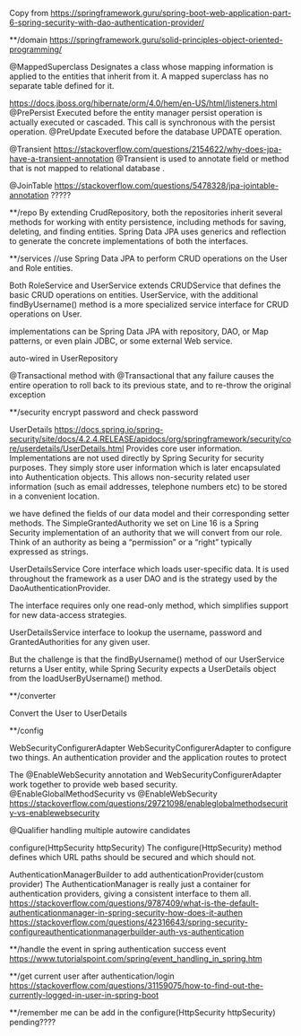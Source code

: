 Copy from https://springframework.guru/spring-boot-web-application-part-6-spring-security-with-dao-authentication-provider/


**/domain
https://springframework.guru/solid-principles-object-oriented-programming/


@MappedSuperclass
Designates a class whose mapping information is applied to the entities that inherit from it. A mapped superclass has no separate table defined for it.

https://docs.jboss.org/hibernate/orm/4.0/hem/en-US/html/listeners.html
@PrePersist	Executed before the entity manager persist operation is actually executed or cascaded. This call is synchronous with the persist operation.
@PreUpdate	Executed before the database UPDATE operation.


@Transient
https://stackoverflow.com/questions/2154622/why-does-jpa-have-a-transient-annotation
@Transient is used to annotate field or method that is not mapped to relational database .

@JoinTable
https://stackoverflow.com/questions/5478328/jpa-jointable-annotation
?????




**/repo
By extending CrudRepository, both the repositories inherit several methods for working with entity persistence, including methods for saving, deleting, and finding entities. Spring Data JPA uses generics and reflection to generate the concrete implementations of both the interfaces.


**/services
//use Spring Data JPA to perform CRUD operations on the User and Role entities.

Both RoleService and UserService extends CRUDService that defines the basic CRUD operations on entities. UserService, with the additional findByUsername() method is a more specialized service interface for CRUD operations on User.

implementations can be Spring Data JPA with repository, DAO, or Map patterns, or even plain JDBC, or some external Web service.

auto-wired in UserRepository

@Transactional
method with @Transactional that any failure causes the entire operation to roll back to its previous state, and to re-throw the original exception


**/security
encrypt password and check password

UserDetails
https://docs.spring.io/spring-security/site/docs/4.2.4.RELEASE/apidocs/org/springframework/security/core/userdetails/UserDetails.html
Provides core user information.
Implementations are not used directly by Spring Security for security purposes. They simply store user information which is later encapsulated into Authentication objects. This allows non-security related user information (such as email addresses, telephone numbers etc) to be stored in a convenient location.

 we have defined the fields of our data model and their corresponding setter methods. The SimpleGrantedAuthority we set on Line 16 is a Spring Security implementation of an authority that we will convert from our role. Think of an authority as being a “permission” or a “right” typically expressed as strings.



UserDetailsService
Core interface which loads user-specific data.
It is used throughout the framework as a user DAO and is the strategy used by the DaoAuthenticationProvider.

The interface requires only one read-only method, which simplifies support for new data-access strategies.

UserDetailsService interface to lookup the username, password and GrantedAuthorities for any given user.


But the challenge is that the findByUsername() method of our UserService returns a User entity, while Spring Security expects a UserDetails object from the loadUserByUsername() method.


**/converter

Convert the User to UserDetails

**/config

WebSecurityConfigurerAdapter
WebSecurityConfigurerAdapter to configure two things. An authentication provider and the application routes to protect

The @EnableWebSecurity annotation and WebSecurityConfigurerAdapter work together to provide web based security.
@EnableGlobalMethodSecurity vs @EnableWebSecurity
https://stackoverflow.com/questions/29721098/enableglobalmethodsecurity-vs-enablewebsecurity



@Qualifier
handling multiple autowire candidates


configure(HttpSecurity httpSecurity)
The configure(HttpSecurity) method defines which URL paths should be secured and which should not.


AuthenticationManagerBuilder to add authenticationProvider(custom provider)
The AuthenticationManager is really just a container for authentication providers, giving a consistent interface to them all.
https://stackoverflow.com/questions/9787409/what-is-the-default-authenticationmanager-in-spring-security-how-does-it-authen
https://stackoverflow.com/questions/42316643/spring-security-configureauthenticationmanagerbuilder-auth-vs-authentication



**/handle the event in spring
authentication success event
https://www.tutorialspoint.com/spring/event_handling_in_spring.htm

**/get current user after authentication/login
https://stackoverflow.com/questions/31159075/how-to-find-out-the-currently-logged-in-user-in-spring-boot


**/remember me
can be add in the configure(HttpSecurity httpSecurity) pending????